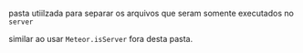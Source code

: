 pasta utiilzada para separar os arquivos que seram somente executados no `server`

similar ao usar `Meteor.isServer` fora desta pasta.
